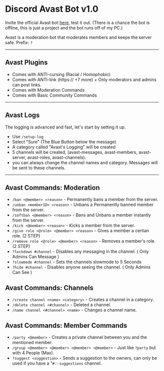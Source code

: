 # Discord Avast Bot v1.0
Invite the official Avast bot [here](https://discord.com/api/oauth2/authorize?client_id=1065476974358835260&permissions=1110214634582&scope=bot), test it out. (There is a chance the bot is offline, this is just a project and the bot runs off of my PC.)

Avast is a moderation bot that moderates members and keeps the server safe. 
Prefix: `?`
- -------
## Avast Plugins
- Comes with ANTI-cursing (Racial / Homophobic)
- Comes with ANTI-link (https:// +7 more) + Only moderators and admins can post links.
- Comes with Moderation Commands
- Comes with Basic Community Commands
- -------
## Avast Logs 
The logging is advanced and fast, let's start by setting it up.
- Use `/setup-log`
- Select "Sure" (The Blue Button below the message)
- A category called "Avast's Logging" will be created 
- 5 channels will be created, (avast-messages, avast-members, avast-server, avast-roles, avast-channels).
- you can always change the channel names and category.
Messages will be sent to these channels.
- -------
## Avast Commands: Moderation
- `/ban <@member> <reason>` - Permanently bans a member from the server.
- `/unban <memberID> <reason>` - Unbans a Permanently banned member from the server.
- `/softban <@member> <reason>` - Bans and Unbans a member instantly from the server.
- `/kick <@member> <reason>` - Kicks a member from the server.
- `/give role <@role> <@member> <reason>` - Gives a member a certian role. (2 STEP)
- `/remove role <@role> <@member> <reason>` - Removes a member's role. (2 STEP)
- `?lockdown #channel` - Disables any messaging in the channel. ( Only Admins Can Message ) 
- `?slowmode #channel` - Sets the channels slowmode to 5 Seconds
- `?hide #channel` - Disables anyone seeing the channel. ( Only Admins Can See ) 
## Avast Commands: Channels
- `/create channel <name> <category>` - Creates a channel in a category.
- `/delete channel <#channel>` - Deleted a channel.
- `/name channel <#channel> <name>` - Changes a channel name.
## Avast Commands: Member Commands

- `/party <@member>` - Creates a private channel between you and the mentioned member.
- `/group <@member> <@member> <@member> <@member>` - Just like `?party` but with 4 People (Max). 
- `?suggest <suggestion>` - Sends a suggestion to the owners, can only be used if you have a "`#💡-suggestions` channel.
